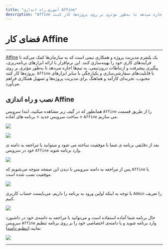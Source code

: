 ```yaml
---
title: "آموزش راه اندازی Affine"
description: "Affine یک پلتفرم مدیریت پروژه و همکاری تیمی است که به سازمان‌ها کمک می‌کند تا فرآیندهای کاری خود را بهینه‌سازی کنند. این نرم‌افزار با ارائه ابزارهای برنامه‌ریزی، پیگیری پیشرفت و ارتباطات درون‌تیمی، به تیم‌ها اجازه می‌دهد تا به‌طور مؤثری بر روی پروژه‌ها کار کنند. `Affine` با قابلیت‌های سفارشی‌سازی و یکپارچگی با سایر ابزارهای محبوب، تجربه‌ای کارآمد و هماهنگ برای مدیریت پروژه‌ها و تسهیل همکاری فراهم می‌آورد."
---
```


# فضای کار Affine
---

[Affine](https://chabokan.net/services/Affine/) یک پلتفرم مدیریت پروژه و همکاری تیمی است که به سازمان‌ها کمک می‌کند تا فرآیندهای کاری خود را بهینه‌سازی کنند. این نرم‌افزار با ارائه ابزارهای برنامه‌ریزی، پیگیری پیشرفت و ارتباطات درون‌تیمی، به تیم‌ها اجازه می‌دهد تا به‌طور مؤثری بر روی پروژه‌ها کار کنند. `Affine` با قابلیت‌های سفارشی‌سازی و یکپارچگی با سایر ابزارهای محبوب، تجربه‌ای کارآمد و هماهنگ برای مدیریت پروژه‌ها و تسهیل همکاری فراهم می‌آورد.

## نصب و راه اندازی Affine

همانطور که در گیف زیر مشاهده میکنید، ابتدا سرویس `Affine` را از طریق قسمت ساخت سرویس جدید > برنامه های آماده > `Affine` می سازیم.

![](https://s1.chabokan.net/docs/gifs/affine-install.gif)

![](https://s1.chabokan.net/docs/images/affine-platform-docs-1.png)

بعد از دقایقی برنامه ی شما با موفقیت ساخته می شود و میتوانید با مراجعه به دامنه ی خود در سرویس `Affine` وارد برنامه شوید.

![](https://s1.chabokan.net/docs/images/affine-platform-docs-2.png)

پس از مراجعه به دامنه سرویس با دیدن این صفحه متوجه می‌شویم که `Affine` با موفقیت نصب شده است.

![](https://s1.chabokan.net/docs/images/affine-platform-docs-3.png)

با توجه به اینکه اولین ورود به برنامه را داریم، می‌بایست حساب کاربری `Admin` را تعریف کنیم.

![](https://s1.chabokan.net/docs/images/affine-platform-docs-4.png)

حال برنامه شما آماده استفاده است و می‌توانید با مراجعه به دامنه‌ی خود در داشبورد سرویس `Affine` وارد برنامه شوید و یا دامنه‌ی اختصاصی خود را بر روی برنامه تنظیم نمایید.([تنظیم دامنه](https://docs.chabokan.net/domains/))

![](https://s1.chabokan.net/docs/images/affine-platform-docs-5.png)

---
